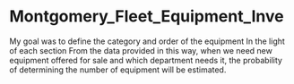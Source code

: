 # Montgomery_Fleet_Equipment_Inve
My goal was to define the category and order of the equipment   In the light of each section   From the data provided in this way, when we need new equipment offered for sale and which department needs it, the probability of determining the number of equipment will be estimated.
